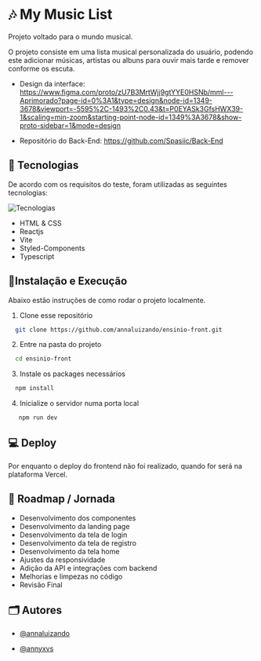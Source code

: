 
# 🎶 My Music List

Projeto voltado para o mundo musical.

O projeto consiste em uma lista musical personalizada do usuário, podendo este adicionar músicas, artistas ou albuns para ouvir mais tarde e remover conforme os escuta.

- Design da interface: https://www.figma.com/proto/zU7B3MrtWjj9gtYYE0HSNb/mml---Aprimorado?page-id=0%3A1&type=design&node-id=1349-3678&viewport=-5595%2C-1493%2C0.43&t=P0EYASk3GfsHWX39-1&scaling=min-zoom&starting-point-node-id=1349%3A3678&show-proto-sidebar=1&mode=design

- Repositório do Back-End: https://github.com/Spasiic/Back-End


## 🦆 Tecnologias

De acordo com os requisitos do teste, foram utilizadas as seguintes tecnologias:

![Tecnologias](https://skillicons.dev/icons?i=html,css,react,vite,styledcomponents,ts)

- HTML & CSS
- Reactjs
- Vite
- Styled-Components
- Typescript


## 🏃Instalação e Execução
Abaixo estão instruções de como rodar o projeto localmente.

1. Clone esse repositório

```bash
  git clone https://github.com/annaluizando/ensinio-front.git
```

2. Entre na pasta do projeto

```bash
  cd ensinio-front
```

3. Instale os packages necessários

```bash
  npm install
```

4. Inicialize o servidor numa porta local

```bash
   npm run dev
```
## 💻 Deploy
Por enquanto o deploy do frontend não foi realizado, quando for será na plataforma Vercel.


## 🚀 Roadmap / Jornada

- Desenvolvimento dos componentes
- Desenvolvimento da landing page
- Desenvolvimento da tela de login
- Desenvolvimento da tela de registro
- Desenvolvimento da tela home
- Ajustes da responsividade
- Adição da API e integrações com backend
- Melhorias e limpezas no código
- Revisão Final


## 🗂️ Autores
- [@annaluizando](https://github.com/annaluizando)

- [@annyxvs](https://github.com/annyxvs)
